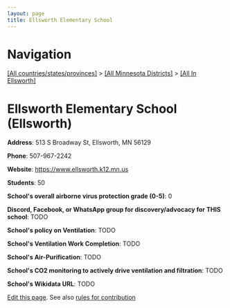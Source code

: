 ```yaml
---
layout: page
title: Ellsworth Elementary School
---
```

# Navigation

[[All countries/states/provinces]](../../..) > [[All Minnesota Districts]](../..) > [[All In Ellsworth]](..)

# Ellsworth Elementary School (Ellsworth)

**Address**: 513 S Broadway St, Ellsworth, MN 56129

**Phone**: 507-967-2242

**Website**: <https://www.ellsworth.k12.mn.us>

**Students**: 50

**School's overall airborne virus protection grade (0-5)**: 0

**Discord, Facebook, or WhatsApp group for discovery/advocacy for THIS school**: TODO

**School's policy on Ventilation**: TODO

**School's Ventilation Work Completion**: TODO

**School's Air-Purification**: TODO

**School's CO2 monitoring to actively drive ventilation and filtration**: TODO

**School's Wikidata URL**: TODO


[Edit this page](https://github.com/ventilate-schools/MN/edit/main/./Ellsworth/Ellsworth_Elementary_School.md). See also [rules for contribution](../../../contribution-rules/)